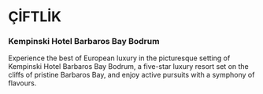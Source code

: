 # ÇİFTLİK

### Kempinski Hotel Barbaros Bay Bodrum

Experience the best of European luxury in the picturesque setting of Kempinski Hotel Barbaros Bay Bodrum, a five-star luxury resort set on the cliffs of pristine Barbaros Bay, and enjoy active pursuits with a symphony of flavours.
